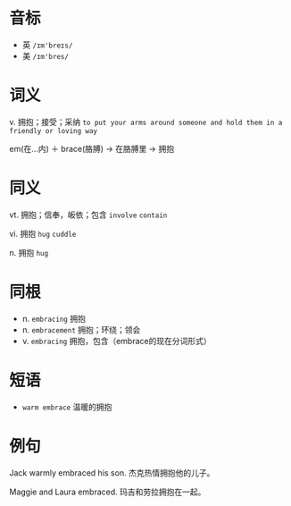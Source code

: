 # 音标

- 英 `/ɪm'breɪs/`
- 美 `/ɪm'bres/`

# 词义

v. 拥抱；接受；采纳
`to put your arms around someone and hold them in a friendly or loving way`



em(在…内) ＋ brace(胳膊) → 在胳膊里 → 拥抱

# 同义

vt. 拥抱；信奉，皈依；包含
`involve` `contain`

vi. 拥抱
`hug` `cuddle`

n. 拥抱
`hug`

# 同根

- n. `embracing` 拥抱
- n. `embracement` 拥抱；环绕；领会
- v. `embracing` 拥抱，包含（embrace的现在分词形式）

# 短语

- `warm embrace` 温暖的拥抱

# 例句

Jack warmly embraced his son.
杰克热情拥抱他的儿子。

Maggie and Laura embraced.
玛吉和劳拉拥抱在一起。


